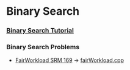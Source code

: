 # Binary Search

### [Binary Search Tutorial](https://www.topcoder.com/community/competitive-programming/tutorials/binary-search/)

### Binary Search Problems
* [FairWorkload SRM 169](https://community.topcoder.com/stat?c=problem_statement&pm=1901&rd=4650) -> [fairWorkload.cpp](https://github.com/sanjeetboora/CppCompetitive/blob/master/CodeLibrary/BinarySearch/fairWorkload.cpp)
